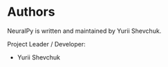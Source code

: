 # Authors

NeuralPy is written and maintained by Yurii Shevchuk.


Project Leader / Developer:

- Yurii Shevchuk
